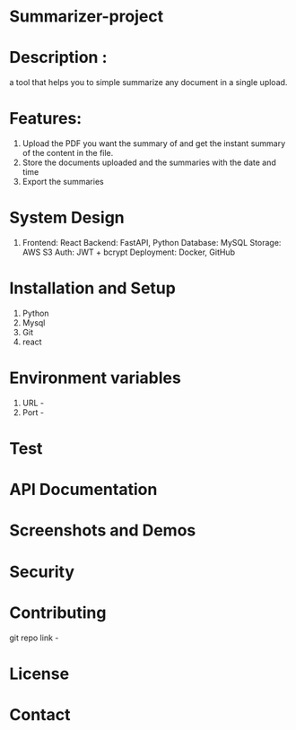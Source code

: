 # Summarizer-project

# Description :
a tool that helps you to simple summarize any document in a single upload.

# Features:
1. Upload the PDF you want the summary of and get the instant summary of the content in the file.
2. Store the documents uploaded and the summaries with the date and time
3. Export the summaries

# System Design
1. Frontend: React
Backend: FastAPI, Python
Database: MySQL
Storage: AWS S3
Auth: JWT + bcrypt
Deployment: Docker, GitHub

# Installation and Setup
1. Python
2. Mysql
3. Git
4. react

# Environment variables
1. URL -
2. Port -

# Test

# API Documentation

# Screenshots and Demos

# Security

# Contributing
git repo link - 

# License

# Contact


